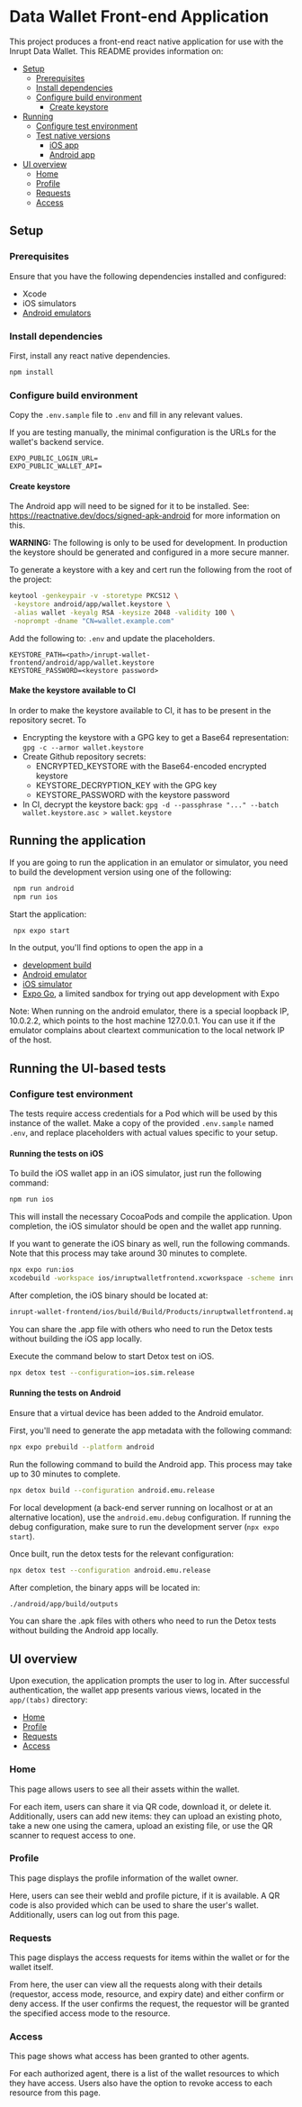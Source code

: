 # Data Wallet Front-end Application

This project produces a front-end react native application for use with the Inrupt Data Wallet.
This README provides information on:

* [Setup](#setup)
  * [Prerequisites](#prerequisites)
  * [Install dependencies](#install-dependencies)
  * [Configure build environment](#configure-build-environment)
    * [Create keystore](#create-keystore)
* [Running](#running)
  * [Configure test environment](#configure-test-environment)
  * [Test native versions](#test-native-versions)
    * [iOS app](#ios-app)
    * [Android app](#android-app)
* [UI overview](#ui-overview)
  * [Home](#home)
  * [Profile](#profile)
  * [Requests](#requests)
  * [Access](#access)


## Setup

### Prerequisites

Ensure that you have the following dependencies installed and configured:
- Xcode
- iOS simulators
- [Android emulators](https://developer.android.com/studio/install)

### Install dependencies

First, install any react native dependencies.

```bash
npm install
```

### Configure build environment

Copy the `.env.sample` file to `.env` and fill in any relevant values.

If you are testing manually, the minimal configuration is the URLs for the wallet's backend service.
```
EXPO_PUBLIC_LOGIN_URL=
EXPO_PUBLIC_WALLET_API=
```

#### Create keystore

The Android app will need to be signed for it to be installed. See: https://reactnative.dev/docs/signed-apk-android
for more information on this.

__WARNING:__ The following is only to be used for development. In production the keystore should
be generated and configured in a more secure manner.

To generate a keystore with a key and cert run the following from the root of the project:

```bash
keytool -genkeypair -v -storetype PKCS12 \
 -keystore android/app/wallet.keystore \
 -alias wallet -keyalg RSA -keysize 2048 -validity 100 \
 -noprompt -dname "CN=wallet.example.com"
```

Add the following to: `.env` and update the placeholders.
```text
KEYSTORE_PATH=<path>/inrupt-wallet-frontend/android/app/wallet.keystore
KEYSTORE_PASSWORD=<keystore password>
```

#### Make the keystore available to CI

In order to make the keystore available to CI, it has to be present in the repository secret.
To 
- Encrypting the keystore with a GPG key to get a Base64 representation: `gpg -c --armor wallet.keystore`
- Create Github repository secrets:
  - ENCRYPTED_KEYSTORE with the Base64-encoded encrypted keystore
  - KEYSTORE_DECRYPTION_KEY with the GPG key
  - KEYSTORE_PASSWORD with the keystore password
- In CI, decrypt the keystore back: `gpg -d --passphrase "..." --batch wallet.keystore.asc > wallet.keystore`


## Running the application

If you are going to run the application in an emulator or simulator, you need to build the development version using
one of the following:
   ```bash
    npm run android
    npm run ios
   ```

Start the application:

   ```bash
    npx expo start
   ```

In the output, you'll find options to open the app in a

- [development build](https://docs.expo.dev/develop/development-builds/introduction/)
- [Android emulator](https://docs.expo.dev/workflow/android-studio-emulator/)
- [iOS simulator](https://docs.expo.dev/workflow/ios-simulator/)
- [Expo Go](https://expo.dev/go), a limited sandbox for trying out app development with Expo

Note: When running on the android emulator, there is a special loopback IP, 10.0.2.2, which points to the host machine 127.0.0.1. You can use it if the emulator complains about cleartext communication to the local network IP of the host.

## Running the UI-based tests

### Configure test environment

The tests require access credentials for a Pod which will be used by this instance of the wallet.
Make a copy of the provided `.env.sample` named `.env`, and replace placeholders with actual values
specific to your setup.

#### Running the tests on iOS

To build the iOS wallet app in an iOS simulator, just run the following command:

```bash
npm run ios
```

This will install the necessary CocoaPods and compile the application. Upon completion, the iOS simulator should be open and the wallet app running.

If you want to generate the iOS binary as well, run the following commands. Note that this process may take around 30 minutes to complete.

```bash
npx expo run:ios
xcodebuild -workspace ios/inruptwalletfrontend.xcworkspace -scheme inruptwalletfrontend -configuration Release -sdk iphonesimulator -derivedDataPath ios/build
```

After completion, the iOS binary should be located at:

```bash
inrupt-wallet-frontend/ios/build/Build/Products/inruptwalletfrontend.app
```

You can share the .app file with others who need to run the Detox tests without building the iOS app locally.

Execute the command below to start Detox test on iOS.
```bash
npx detox test --configuration=ios.sim.release
```

#### Running the tests on Android

Ensure that a virtual device has been added to the Android emulator.

First, you'll need to generate the app metadata with the following command:

```bash
npx expo prebuild --platform android
```

Run the following command to build the Android app. This process may take up to 30 minutes to complete.

```bash
npx detox build --configuration android.emu.release
```

For local development (a back-end server running on localhost or at an alternative location), use
the `android.emu.debug` configuration. If running the debug configuration, make sure to run the
development server (`npx expo start`).

Once built, run the detox tests for the relevant configuration:

```bash
npx detox test --configuration android.emu.release
```

After completion, the binary apps will be located in:
```bash
./android/app/build/outputs
```

You can share the .apk files with others who need to run the Detox tests without building the Android app locally.

## UI overview

Upon execution, the application prompts the user to log in. After successful authentication, the wallet app presents various views, located in the `app/(tabs)` directory: 
- [Home](#home)
- [Profile](#profile)
- [Requests](#requests)
- [Access](#access)

### Home
This page allows users to see all their assets within the wallet. 

For each item, users can share it via QR code, download it, or delete it.
Additionally, users can add new items: they can upload an existing photo, take a new one using the camera, upload an existing file, or use the QR scanner to request access to one.

### Profile

This page displays the profile information of the wallet owner.

Here, users can see their webId and profile picture, if it is available. A QR code is also provided which can be used to share the user's wallet. Additionally, users can log out from this page.

### Requests

This page displays the access requests for items within the wallet or for the wallet itself. 

From here, the user can view all the requests along with their details (requestor, access mode, resource, and expiry date) and either confirm or deny access. If the user confirms the request, the requestor will be granted the specified access mode to the resource.

### Access

This page shows what access has been granted to other agents.

For each authorized agent, there is a list of the wallet resources to which they have access. Users also have the option to revoke access to each resource from this page.
